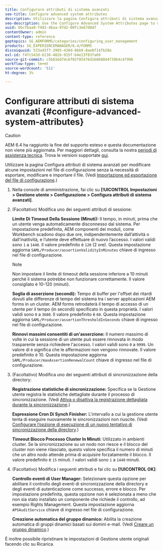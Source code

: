 ```yaml
---
title: Configurare attributi di sistema avanzati
seo-title: Configure advanced system attributes
description: Utilizzare la pagina Configura attributi di sistema avanzati per modificare alcune impostazioni nel file di configurazione senza la necessità di esportare, modificare e importare il file.
seo-description: Use the Configure Advanced System Attributes page to modify certain settings in the configuration file without the need to export, edit, and import the file.
uuid: 6bcfbaa9-f492-46aa-97d2-00fc3e67d0d7
contentOwner: admin
content-type: reference
geptopics: SG_AEMFORMS/categories/configuring_user_management
products: SG_EXPERIENCEMANAGER/6.4/FORMS
discoiquuid: 533ad3f7-3905-420d-8bb9-8ae8f14fb28e
exl-id: f47c543d-6136-482b-915f-b4e13f83fa69
source-git-commit: c5b816d74c6f02f85476d16868844f39b4c47996
workflow-type: tm+mt
source-wordcount: '511'
ht-degree: 3%

---
```


# Configurare attributi di sistema avanzati {#configure-advanced-system-attributes}

>[!CAUTION]
>
>AEM 6.4 ha raggiunto la fine del supporto esteso e questa documentazione non viene più aggiornata. Per maggiori dettagli, consulta la nostra [periodi di assistenza tecnica](https://helpx.adobe.com/it/support/programs/eol-matrix.html). Trova le versioni supportate [qui](https://experienceleague.adobe.com/docs/).

Utilizzare la pagina Configura attributi di sistema avanzati per modificare alcune impostazioni nel file di configurazione senza la necessità di esportare, modificare e importare il file. (Vedi [Importazione ed esportazione del file di configurazione](/help/forms/using/admin-help/importing-exporting-configuration-file.md#importing-and-exporting-the-configuration-file).)

1. Nella console di amministrazione, fai clic su **[!UICONTROL Impostazioni > Gestione utente > Configurazione > Configura attributi di sistema avanzati]**.
1. (Facoltativo) Modifica uno dei seguenti attributi di sessione:

   **Limite Di Timeout Della Sessione (Minuti):** Il tempo, in minuti, prima che un utente venga automaticamente disconnesso dal sistema. Per impostazione predefinita, AEM componenti dei moduli, come Workbench scadono dopo due ore, indipendentemente dall’attività o dall’inattività, e l’utente deve effettuare di nuovo l’accesso. I valori validi sono `1` a `1440`. Il valore predefinito è `120` (2 ore). Questa impostazione aggiorna `SAML/Producer/assertionValidityInMinutes` chiave di ingresso nel file di configurazione.

   >[!NOTE]
   >
   >Non impostare il limite di timeout della sessione inferiore a 10 minuti perché il sistema potrebbe non funzionare correttamente. Il valore consigliato è 10-120 (minuti).

   **Soglia di asserzione (secondi):** Tempo di buffer per l&#39;offset dei ritardi dovuti alle differenze di tempo del sistema tra i server applicazioni AEM forms in un cluster. AEM forms retrodaterà il tempo di accesso di un utente per il tempo (in secondi) specificato in questa proprietà. I valori validi sono `0` a `3600`. Il valore predefinito è `60`. Questa impostazione aggiorna `SAML/Producer/assertionThresholdInSeconds` chiave di ingresso nel file di configurazione.

   **Rinnovi massimi consentiti di un&#39;asserzione:** Il numero massimo di volte in cui la sessione di un utente può essere rinnovata in modo trasparente senza richiedere l&#39;accesso. I valori validi sono `0` a `9999`. Un valore di `0` significa che le affermazioni non vengono rinnovate. Il valore predefinito è 10. Questa impostazione aggiorna `SAML/Producer/maxAssertionRenewalCount` chiave di ingresso nel file di configurazione.

1. (Facoltativo) Modifica uno dei seguenti attributi di sincronizzazione della directory:

   **Registrazione statistiche di sincronizzazione:** Specifica se la Gestione utente registra le statistiche dettagliate durante il processo di sincronizzazione. (Vedi [Attiva o disattiva la registrazione dettagliata durante la sincronizzazione](/help/forms/using/admin-help/synchronizing-directories.md#enable-or-disable-detailed-logging-during-synchronization).)

   **Espressione Cron Di Synch Finisher:** L&#39;intervallo a cui la gestione utente tenta di eseguire nuovamente le sincronizzazioni non riuscite. (Vedi [Configurare l’opzione di esecuzione di un nuovo tentativo di sincronizzazione della directory](/help/forms/using/admin-help/synchronizing-directories.md#configure-the-directory-synchronization-retry-option).)

   **Timeout Blocco Processo Cluster In Minuti:** Utilizzato in ambienti cluster. Se la sincronizzazione su un nodo non riesce e il blocco del cluster non viene rilasciato, questo valore specifica il numero di minuti che un altro nodo attende prima di acquisire forzatamente il blocco. Il valore predefinito è `15` minuti. I valori validi sono `1` a `1440` minuti.

1. (Facoltativo) Modifica i seguenti attributi e fai clic su **[!UICONTROL OK]**:

   **Controllo eventi di User Manager:** Selezionare questa opzione per abilitare il controllo degli eventi di sincronizzazione della directory e degli eventi di autenticazione come successo, errore e blocco. Per impostazione predefinita, questa opzione non è selezionata a meno che non sia stato installato un componente che richiede il controllo, ad esempio Rights Management. Questa impostazione aggiorna `APSAuditService` chiave di ingresso nel file di configurazione.

   **Creazione automatica del gruppo dinamico:** Abilita la creazione automatica di gruppi dinamici basati sui domini e-mail. (Vedi [Creare un gruppo dinamico](/help/forms/using/admin-help/creating-configuring-groups.md#create-a-dynamic-group).)

È inoltre possibile ripristinare le impostazioni di Gestione utente originali facendo clic su Ricarica.
